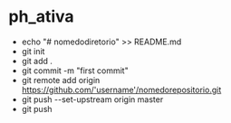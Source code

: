 # ph_ativa

- echo "# nomedodiretorio" >> README.md
- git init 
- git add .
- git commit -m "first commit"
- git remote add origin https://github.com/'username'/nomedorepositorio.git
- git push --set-upstream origin master
- git push